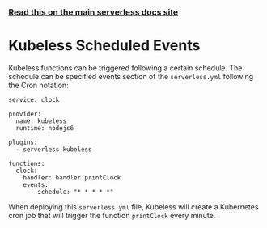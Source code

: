 <!--
title: Serverless Framework - Kubeless Events - Schedule
menuText: Schedule
menuOrder: 3
description:  Scheduled Events in Kubeless
layout: Doc
-->

<!-- DOCS-SITE-LINK:START automatically generated  -->
### [Read this on the main serverless docs site](https://www.serverless.com/framework/docs/providers/kubeless/events/schedule)
<!-- DOCS-SITE-LINK:END -->

# Kubeless Scheduled Events

Kubeless functions can be triggered following a certain schedule. The schedule can be specified events section of the `serverless.yml` following the Cron notation:

```
service: clock

provider:
  name: kubeless
  runtime: nodejs6

plugins:
  - serverless-kubeless

functions:
  clock:
    handler: handler.printClock
    events:
      - schedule: "* * * * *"
```

When deploying this `serverless.yml` file, Kubeless will create a Kubernetes cron job that will trigger the function `printClock` every minute.
